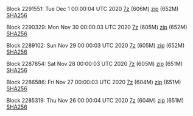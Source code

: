 Block 2291551: Tue Dec  1 00:00:04 UTC 2020 [7z]() (606M) [zip]() (652M) [SHA256]()

Block 2290329: Mon Nov 30 00:00:03 UTC 2020 [7z]() (605M) [zip]() (652M) [SHA256]()

Block 2289102: Sun Nov 29 00:00:03 UTC 2020 [7z]() (605M) [zip]() (652M) [SHA256]()

Block 2287854: Sat Nov 28 00:00:03 UTC 2020 [7z]() (605M) [zip]() (651M) [SHA256]()

Block 2286586: Fri Nov 27 00:00:03 UTC 2020 [7z]() (604M) [zip]() (651M) [SHA256]()

Block 2285319: Thu Nov 26 00:00:04 UTC 2020 [7z]() (604M) [zip]() (651M) [SHA256]()
